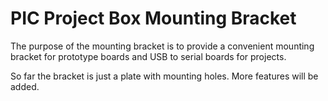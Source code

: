 # PIC Project Box Mounting Bracket

The purpose of the mounting bracket is to provide a convenient mounting bracket for prototype boards and USB to serial boards for projects.

So far the bracket is just a plate with mounting holes. More features will be added.


